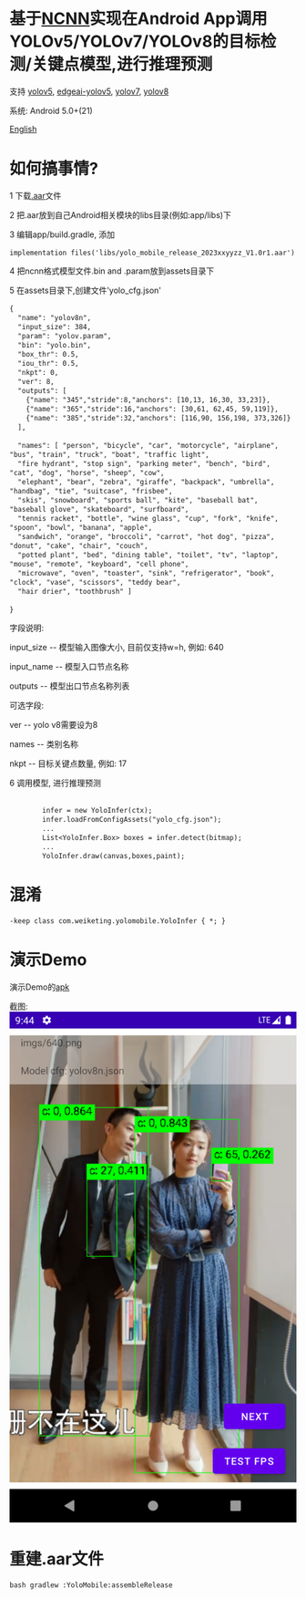# 基于[NCNN](https://github.com/Tencent/ncnn)实现在Android App调用YOLOv5/YOLOv7/YOLOv8的目标检测/关键点模型,进行推理预测

 支持 [yolov5](https://github.com/ultralytics/yolov5),  [edgeai-yolov5](https://github.com/TexasInstruments/edgeai-yolov5/tree/yolo-pose),  [yolov7](https://github.com/WongKinYiu/yolov7),  [yolov8](https://github.com/ultralytics/ultralytics)

 系统: Android 5.0+(21)

[English](README.md)


# 如何搞事情?

1 下载[.aar](https://github.com/wkt/YoloMobile/releases)文件

2 把.aar放到自己Android相关模块的libs目录(例如:app/libs)下

3 编辑app/build.gradle, 添加
```
implementation files('libs/yolo_mobile_release_2023xxyyzz_V1.0r1.aar')
```

4 把ncnn格式模型文件.bin and .param放到assets目录下

5 在assets目录下,创建文件'yolo_cfg.json'
```
{
  "name": "yolov8n",
  "input_size": 384,
  "param": "yolov.param",
  "bin": "yolo.bin",
  "box_thr": 0.5,
  "iou_thr": 0.5,
  "nkpt": 0, 
  "ver": 8,
  "outputs": [
    {"name": "345","stride":8,"anchors": [10,13, 16,30, 33,23]},
    {"name": "365","stride":16,"anchors": [30,61, 62,45, 59,119]},
    {"name": "385","stride":32,"anchors": [116,90, 156,198, 373,326]}
  ],
  
  "names": [ "person", "bicycle", "car", "motorcycle", "airplane", "bus", "train", "truck", "boat", "traffic light",
  "fire hydrant", "stop sign", "parking meter", "bench", "bird", "cat", "dog", "horse", "sheep", "cow",
  "elephant", "bear", "zebra", "giraffe", "backpack", "umbrella", "handbag", "tie", "suitcase", "frisbee",
  "skis", "snowboard", "sports ball", "kite", "baseball bat", "baseball glove", "skateboard", "surfboard",
  "tennis racket", "bottle", "wine glass", "cup", "fork", "knife", "spoon", "bowl", "banana", "apple",
  "sandwich", "orange", "broccoli", "carrot", "hot dog", "pizza", "donut", "cake", "chair", "couch",
  "potted plant", "bed", "dining table", "toilet", "tv", "laptop", "mouse", "remote", "keyboard", "cell phone",
  "microwave", "oven", "toaster", "sink", "refrigerator", "book", "clock", "vase", "scissors", "teddy bear",
  "hair drier", "toothbrush" ]

}
```
字段说明:

  input_size -- 模型输入图像大小, 目前仅支持w=h, 例如: 640

  input_name -- 模型入口节点名称

  outputs    -- 模型出口节点名称列表

可选字段:

  ver     -- yolo v8需要设为8

  names   -- 类别名称

  nkpt    -- 目标关键点数量, 例如: 17


6 调用模型, 进行推理预测
```

        infer = new YoloInfer(ctx);
        infer.loadFromConfigAssets("yolo_cfg.json");
        ...
        List<YoloInfer.Box> boxes = infer.detect(bitmap);
        ...
        YoloInfer.draw(canvas,boxes,paint);

```
# 混淆
```
-keep class com.weiketing.yolomobile.YoloInfer { *; }
```

# 演示Demo
 演示Demo的[apk](https://github.com/wkt/YoloMobile/releases/download/v1.0.2r3/app-debug.apk)
 
 截图:
 <img src="images/20230918_214448.png">


# 重建.aar文件
```
bash gradlew :YoloMobile:assembleRelease
```
